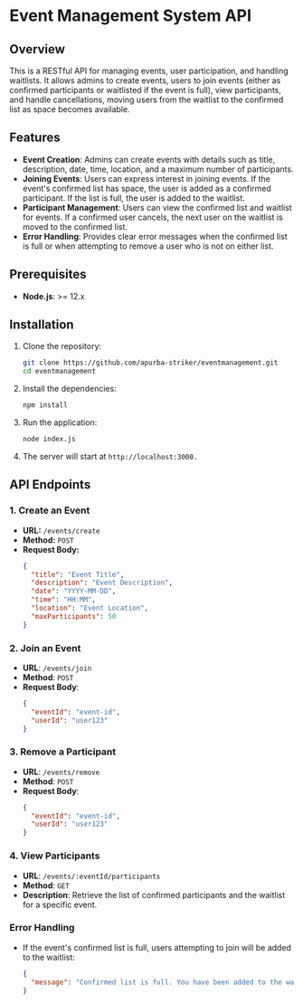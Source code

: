 # Event Management System API

## Overview
This is a RESTful API for managing events, user participation, and handling waitlists. It allows admins to create events, users to join events (either as confirmed participants or waitlisted if the event is full), view participants, and handle cancellations, moving users from the waitlist to the confirmed list as space becomes available.

## Features
- **Event Creation**: Admins can create events with details such as title, description, date, time, location, and a maximum number of participants.
- **Joining Events**: Users can express interest in joining events. If the event's confirmed list has space, the user is added as a confirmed participant. If the list is full, the user is added to the waitlist.
- **Participant Management**: Users can view the confirmed list and waitlist for events. If a confirmed user cancels, the next user on the waitlist is moved to the confirmed list.
- **Error Handling**: Provides clear error messages when the confirmed list is full or when attempting to remove a user who is not on either list.

## Prerequisites
- **Node.js**: >= 12.x

## Installation

1. Clone the repository:

   ```bash
   git clone https://github.com/apurba-striker/eventmanagement.git
   cd eventmanagement
   ```
2. Install the dependencies:

   ```bash
   npm install
   ``` 
3. Run the application:
   ```bash
   node index.js
    ``` 
4. The server will start at `http://localhost:3000.`

## API Endpoints

### 1. Create an Event
- **URL:** `/events/create`
- **Method:** `POST`
- **Request Body:**
  ```json
  {
    "title": "Event Title",
    "description": "Event Description",
    "date": "YYYY-MM-DD",
    "time": "HH:MM",
    "location": "Event Location",
    "maxParticipants": 50
  }
  ```
### 2. **Join an Event**

- **URL**: `/events/join`
- **Method**: `POST`
- **Request Body**:
  ```json
  {
    "eventId": "event-id",
    "userId": "user123"
  }
  ```

### 3. **Remove a Participant**

- **URL**: `/events/remove`
- **Method**: `POST`
- **Request Body**:
  ```json
  {
    "eventId": "event-id",
    "userId": "user123"
  }
  ```
 
### 4. **View Participants**

- **URL**: `/events/:eventId/participants`
- **Method**: `GET`
- **Description**: Retrieve the list of confirmed participants and the waitlist for a specific event.

### Error Handling

- If the event's confirmed list is full, users attempting to join will be added to the waitlist:
  ```json
  {
    "message": "Confirmed list is full. You have been added to the waitlist."
  }
```